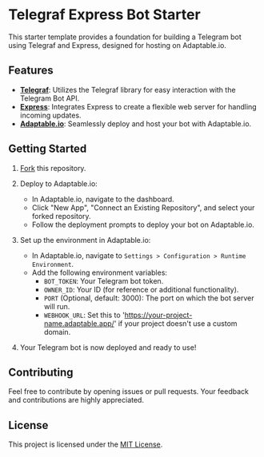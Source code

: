 # Telegraf Express Bot Starter

This starter template provides a foundation for building a Telegram bot using Telegraf and Express, designed for hosting on Adaptable.io.

## Features

- **[Telegraf](https://telegraf.js.org/)**: Utilizes the Telegraf library for easy interaction with the Telegram Bot API.
- **[Express](https://expressjs.com/)**: Integrates Express to create a flexible web server for handling incoming updates.
- **[Adaptable.io](https://adaptable.io/)**: Seamlessly deploy and host your bot with Adaptable.io.

## Getting Started

1. [Fork](https://github.com/itsreimau/telegraf-express-bot-starter/fork) this repository.

3. Deploy to Adaptable.io:

   - In Adaptable.io, navigate to the dashboard.
   - Click "New App", "Connect an Existing Repository", and select your forked repository.
   - Follow the deployment prompts to deploy your bot on Adaptable.io.

4. Set up the environment in Adaptable.io:

   - In Adaptable.io, navigate to `Settings > Configuration > Runtime Environment`.
   - Add the following environment variables:
     - `BOT_TOKEN`: Your Telegram bot token.
     - `OWNER_ID`: Your ID (for reference or additional functionality).
     - `PORT` (Optional, default: 3000): The port on which the bot server will run.
     - `WEBHOOK_URL`: Set this to 'https://your-project-name.adaptable.app/' if your project doesn't use a custom domain.

5. Your Telegram bot is now deployed and ready to use!

## Contributing

Feel free to contribute by opening issues or pull requests. Your feedback and contributions are highly appreciated.

## License

This project is licensed under the [MIT License](LICENSE).
